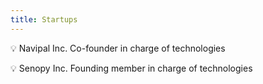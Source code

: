 ```yaml
---
title: Startups
---   
```



💡 Navipal Inc. Co-founder in charge of technologies

💡 Senopy Inc. Founding member in charge of technologies